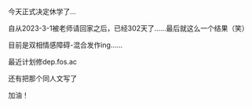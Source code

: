 今天正式决定休学了…

自从2023-3-1被老师请回家之后，已经302天了……最后就这么一个结果（笑）

目前是双相情感障碍-混合发作ing……

最近计划修dep.fos.ac

还有把那个同人文写了

加油！